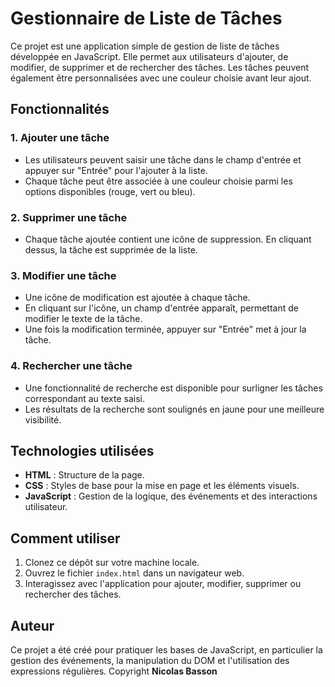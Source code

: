 # Gestionnaire de Liste de Tâches

Ce projet est une application simple de gestion de liste de tâches développée en JavaScript. Elle permet aux utilisateurs d'ajouter, de modifier, de supprimer et de rechercher des tâches. Les tâches peuvent également être personnalisées avec une couleur choisie avant leur ajout.

## Fonctionnalités

### 1. Ajouter une tâche
- Les utilisateurs peuvent saisir une tâche dans le champ d'entrée et appuyer sur "Entrée" pour l'ajouter à la liste.
- Chaque tâche peut être associée à une couleur choisie parmi les options disponibles (rouge, vert ou bleu).

### 2. Supprimer une tâche
- Chaque tâche ajoutée contient une icône de suppression. En cliquant dessus, la tâche est supprimée de la liste.

### 3. Modifier une tâche
- Une icône de modification est ajoutée à chaque tâche.
- En cliquant sur l'icône, un champ d'entrée apparaît, permettant de modifier le texte de la tâche.
- Une fois la modification terminée, appuyer sur "Entrée" met à jour la tâche.

### 4. Rechercher une tâche
- Une fonctionnalité de recherche est disponible pour surligner les tâches correspondant au texte saisi.
- Les résultats de la recherche sont soulignés en jaune pour une meilleure visibilité.

## Technologies utilisées
- **HTML** : Structure de la page.
- **CSS** : Styles de base pour la mise en page et les éléments visuels.
- **JavaScript** : Gestion de la logique, des événements et des interactions utilisateur.

## Comment utiliser
1. Clonez ce dépôt sur votre machine locale.
2. Ouvrez le fichier `index.html` dans un navigateur web.
3. Interagissez avec l'application pour ajouter, modifier, supprimer ou rechercher des tâches.

## Auteur
Ce projet a été créé pour pratiquer les bases de JavaScript, en particulier la gestion des événements, la manipulation du DOM et l'utilisation des expressions régulières. Copyright **Nicolas Basson**
